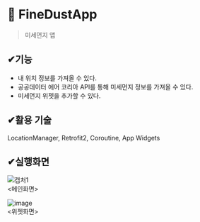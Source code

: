 
# 📌 FineDustApp
> 미세먼지 앱

## ✔기능
<ul>
  <li> 내 위치 정보를 가져올 수 있다.  </li>
  <li> 공공데이터 에어 코리아 API를 통해 미세먼지 정보를 가져올 수 있다. </li>
  <li> 미세먼지 위젯을 추가할 수 있다.</li>
</ul>

##  ✔활용 기술
LocationManager, Retrofit2, Coroutine, App Widgets

## ✔실행화면
![캡처1](https://user-images.githubusercontent.com/76811495/155955465-fe42224b-9558-49d9-995b-bd6cb2a7f8ee.PNG)
<br>
<메인화면>

![image](https://user-images.githubusercontent.com/76811495/155955523-1fd01677-c0f0-4606-ae88-9ce1eddd528b.png)
<br>
<위젯화면>
